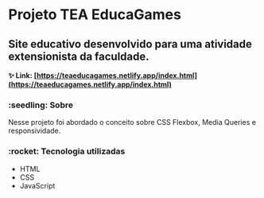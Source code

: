 # Projeto TEA EducaGames

<div>
  <h2> Site educativo desenvolvido para uma atividade extensionista da faculdade.</h2>

  <strong>:sparkles: Link: [https://teaeducagames.netlify.app/index.html](https://teaeducagames.netlify.app/index.html)</strong>

  <h3>:seedling: Sobre</h3>

  <p>Nesse projeto foi abordado o conceito sobre CSS Flexbox, Media Queries e responsividade.</p>

  <h3>:rocket: Tecnologia utilizadas</h3>
  <ul>
    <li>HTML</li>
    <li>CSS</li>
    <li>JavaScript</li>
   </ul>
</div>


